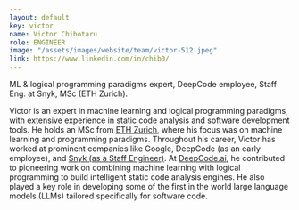 ```yaml
---
layout: default
key: victor 
name: Victor Chibotaru
role: ENGINEER
image: "/assets/images/website/team/victor-512.jpeg"
link: https://www.linkedin.com/in/chib0/
---
```


<p class="shotdis">ML &amp; logical programming paradigms expert, DeepCode employee, Staff Eng. at Snyk, MSc (ETH Zurich).</p>
<p>Victor is an expert in machine learning and logical programming paradigms, with extensive experience in static code analysis and software development tools. He holds an MSc from <a href="https://ethz.ch/">ETH Zurich</a>, where his focus was on machine learning and programming paradigms.
Throughout his career, Victor has worked at prominent companies like Google, DeepCode (as an early employee), and <a href="https://snyk.io/">Snyk (as a Staff Engineer)</a>. At <a href="https://www.linkedin.com/company/deepcodeai/">DeepCode.ai</a>, he contributed to pioneering work on combining machine learning with logical programming to build intelligent static code analysis engines. He also played a key role in developing some of the first in the world large language models (LLMs) tailored specifically for software code.</p>